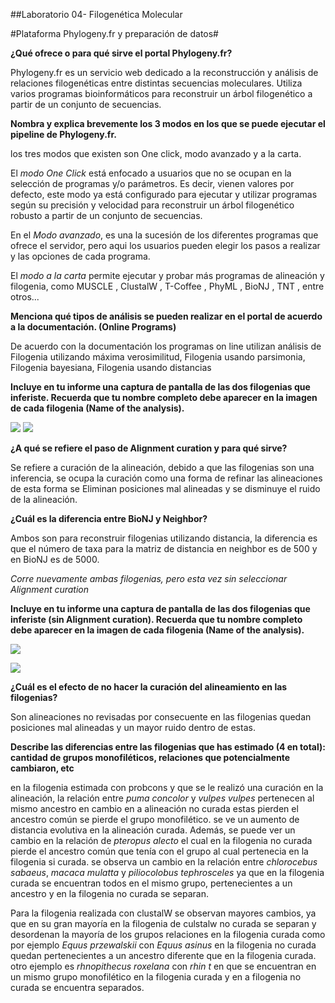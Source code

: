 ##Laboratorio 04- Filogenética Molecular 

#Plataforma Phylogeny.fr y preparación de datos#

**¿Qué ofrece o para qué sirve el portal Phylogeny.fr?**

Phylogeny.fr es un servicio web dedicado a la reconstrucción y análisis de relaciones filogenéticas entre distintas secuencias moleculares. Utiliza varios programas bioinformáticos para reconstruir un árbol filogenético a partir de un conjunto de secuencias.

**Nombra y explica brevemente los 3 modos en los que se puede ejecutar el pipeline de Phylogeny.fr.**

los tres modos que existen son One click, modo avanzado y a la carta.

El *modo One Click* está enfocado a usuarios que no se ocupan en la selección de programas y/o parámetros. Es decir, vienen valores por defecto, este modo ya está configurado para ejecutar y utilizar programas según su precisión y velocidad para reconstruir un árbol filogenético robusto a partir de un conjunto de secuencias.

En el *Modo avanzado*, es una la sucesión de los diferentes programas que ofrece el servidor, pero aqui los usuarios pueden elegir los pasos a realizar y las opciones de cada programa.

El *modo a la carta* permite ejecutar y probar más programas de alineación y filogenia, como MUSCLE , ClustalW , T-Coffee , PhyML , BioNJ , TNT , entre otros...

**Menciona qué tipos de análisis se pueden realizar en el portal de acuerdo a la documentación. (Online Programs)**

De acuerdo con la documentación los programas on line utilizan análisis de Filogenia utilizando máxima verosimilitud, Filogenia usando parsimonia, Filogenia bayesiana, Filogenia usando distancias

**Incluye en tu informe una captura de pantalla de las dos filogenias que inferiste. Recuerda que tu nombre completo debe aparecer en la imagen de cada filogenia (Name of the analysis).**

![](https://github.com/bvaras1294/labbioinf2/blob/master/bioinf4/Captura%202.PNG?raw=true)
![](https://github.com/bvaras1294/labbioinf2/blob/master/bioinf4/Captura1.PNG?raw=true)

**¿A qué se refiere el paso de Alignment curation y para qué sirve?**

Se refiere a curación de la alineación, debido a que las  filogenias son una inferencia, se ocupa la curación como una forma de refinar las alineaciones de esta forma se  Eliminan posiciones mal alineadas y se disminuye el ruido de la alineación. 

**¿Cuál es la diferencia entre BioNJ y Neighbor?**

Ambos son para reconstruir filogenias utilizando distancia, la diferencia es que el número de taxa para la matriz de distancia en neighbor es de 500 y en BioNJ es de 5000.

*Corre nuevamente ambas filogenias, pero esta vez sin seleccionar Alignment curation*

**Incluye en tu informe una captura de pantalla de las dos filogenias que inferiste (sin Alignment curation). Recuerda que tu nombre completo debe aparecer en la imagen de cada filogenia (Name of the analysis).**

![](https://github.com/bvaras1294/labbioinf2/blob/master/bioinf4/Captura%203.PNG?raw=true)

![](https://github.com/bvaras1294/labbioinf2/blob/master/bioinf4/Captura%204.PNG?raw=true)

**¿Cuál es el efecto de no hacer la curación del alineamiento en las filogenias?**

Son alineaciones no revisadas por consecuente en las filogenias quedan posiciones mal alineadas y un mayor ruido dentro de estas.  

**Describe las diferencias entre las filogenias que has estimado (4 en total): cantidad de grupos monofiléticos, relaciones que potencialmente cambiaron, etc**

en la filogenia estimada con probcons y que se le realizó una curación en la alineación, la relación entre *puma concolor* y *vulpes vulpes* pertenecen al mismo ancestro en cambio en a alineación no curada estas pierden el ancestro común se pierde el grupo monofilético. se ve un aumento de distancia evolutiva en la alineación curada. Además, se puede ver un cambio en la relación de *pteropus alecto* el cual en la filogenia no curada pierde el ancestro común que tenía con el grupo al cual pertenecia en la filogenia si curada. se observa un cambio en la relación entre *chlorocebus sabaeus*, *macaca mulatta* y *piliocolobus tephrosceles* ya que en la filogenia curada se encuentran todos en el mismo grupo, pertenecientes a un ancestro y en la filogenia no curada se separan. 

Para la filogenia realizada con clustalW se observan mayores cambios, ya que en su gran mayoría en la filogenia de culstalw no curada se separan y desordenan la mayoría de los grupos relaciones en la filogenia curada como por ejemplo *Equus przewalskii* con *Equus asinus* en la filogenia no curada quedan pertenecientes a un ancestro diferente que en la filogenia curada. otro ejemplo es *rhnopithecus roxelana* con *rhin t* en que se encuentran en un mismo grupo monofilético en la filogenia curada y en a filogenia no curada se encuentra separados.

